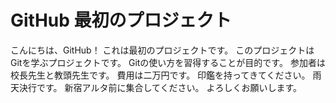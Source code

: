 # GitHub 最初のプロジェクト

こんにちは、GitHub！
これは最初のプロジェクトです。
このプロジェクトはGitを学ぶプロジェクトです。
Gitの使い方を習得することが目的です。
参加者は校長先生と教頭先生です。
費用は二万円です。
印鑑を持ってきてください。
雨天決行です。
新宿アルタ前に集合してください。
よろしくお願いします。
